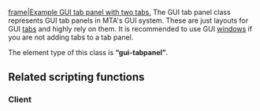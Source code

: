 [frame|Example GUI tab panel with two tabs.](/docs/image:gui-tabpanelandtab.png.md "wikilink") The GUI tab panel class represents GUI tab panels in MTA's GUI system. These are just layouts for GUI [tabs](/Element/GUI/Tab.md "wikilink") and highly rely on them. It is recommended to use GUI [windows](/Element/GUI/Window.md "wikilink") if you are not adding tabs to a tab panel.

The element type of this class is **“gui-tabpanel”**.

Related scripting functions
---------------------------

### Client
